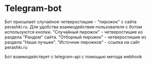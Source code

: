# Telegram-bot

Бот присылает случайное четверостишие - "пирожок" с сайта perashki.ru.
Для удобства взаимодействия пользователя с ботом используются кнопки.
    "Случайный пирожок" - четверостишие из раздела "Рандом" сайта.
    "Отборный пирожок" - четверостишие из раздела "Наше лучшее".
    "Источник пирожков" - ссылка на сайт perashki.ru
   
Бот взаимодействует с telegram-api с помощью метода webhook

